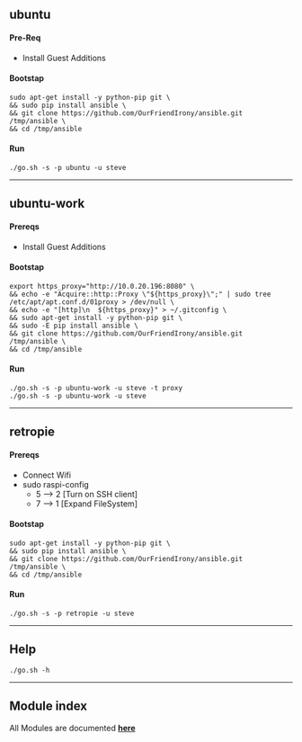 ## ubuntu
#### Pre-Req
- Install Guest Additions

#### Bootstap
```
sudo apt-get install -y python-pip git \
&& sudo pip install ansible \
&& git clone https://github.com/OurFriendIrony/ansible.git /tmp/ansible \
&& cd /tmp/ansible
```

#### Run
`./go.sh -s -p ubuntu -u steve`  

___
## ubuntu-work
#### Prereqs
- Install Guest Additions

#### Bootstap
```
export https_proxy="http://10.0.20.196:8080" \
&& echo -e "Acquire::http::Proxy \"${https_proxy}\";" | sudo tree /etc/apt/apt.conf.d/01proxy > /dev/null \
&& echo -e "[http]\n  ${https_proxy}" > ~/.gitconfig \
&& sudo apt-get install -y python-pip git \
&& sudo -E pip install ansible \
&& git clone https://github.com/OurFriendIrony/ansible.git /tmp/ansible \
&& cd /tmp/ansible
```

#### Run
`./go.sh -s -p ubuntu-work -u steve -t proxy`  
`./go.sh -s -p ubuntu-work -u steve`  

___
## retropie
#### Prereqs
- Connect Wifi
- sudo raspi-config
  - 5 --> 2 [Turn on SSH client]
  - 7 --> 1 [Expand FileSystem]
  
#### Bootstap
```
sudo apt-get install -y python-pip git \
&& sudo pip install ansible \
&& git clone https://github.com/OurFriendIrony/ansible.git /tmp/ansible \
&& cd /tmp/ansible
```

#### Run
`./go.sh -s -p retropie -u steve`  

___
## Help
`./go.sh -h`

___
## Module index
All Modules are documented [**here**](http://docs.ansible.com/ansible/latest/list_of_all_modules.html)
